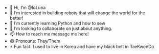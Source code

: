- 👋 Hi, I’m @IoLuna
- 👀 I’m interested in building robots that will change the world for the better!
- 🌱 I’m currently learning Python and how to sew
- 💞️ I’m looking to collaborate on just about anything.
- 📫 How to reach me message me here!
- 😄 Pronouns: They/Them
- ⚡ Fun fact: I used to live in Korea and have my black belt in TaeKwonDo

<!---
IoLuna/IoLuna is a ✨ special ✨ repository because its `README.md` (this file) appears on your GitHub profile.
You can click the Preview link to take a look at your changes.
--->
